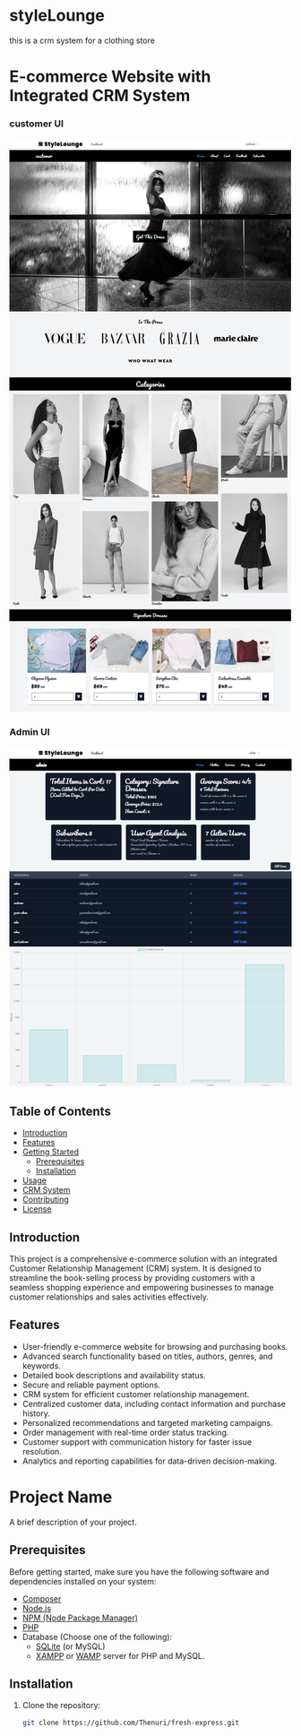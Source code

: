 # styleLounge
this is a crm system for a clothing store
# E-commerce Website with Integrated CRM System
### customer UI
![Project Image](https://github.com/yasiru2077/images1/blob/main/screencapture-127-0-0-1-8000-redirects-2023-10-16-19_59_47.png)
### Admin UI
![Project Image1](https://github.com/yasiru2077/images1/blob/main/screencapture-127-0-0-1-8000-dashboard-2023-10-16-19_58_55.png)
## Table of Contents

- [Introduction](#introduction)
- [Features](#features)
- [Getting Started](#getting-started)
  - [Prerequisites](#prerequisites)
  - [Installation](#installation)
- [Usage](#usage)
- [CRM System](#crm-system)
- [Contributing](#contributing)
- [License](#license)

## Introduction

This project is a comprehensive e-commerce solution with an integrated Customer Relationship Management (CRM) system. It is designed to streamline the book-selling process by providing customers with a seamless shopping experience and empowering businesses to manage customer relationships and sales activities effectively.

## Features

- User-friendly e-commerce website for browsing and purchasing books.
- Advanced search functionality based on titles, authors, genres, and keywords.
- Detailed book descriptions and availability status.
- Secure and reliable payment options.
- CRM system for efficient customer relationship management.
- Centralized customer data, including contact information and purchase history.
- Personalized recommendations and targeted marketing campaigns.
- Order management with real-time order status tracking.
- Customer support with communication history for faster issue resolution.
- Analytics and reporting capabilities for data-driven decision-making.
# Project Name

A brief description of your project.

## Prerequisites

Before getting started, make sure you have the following software and dependencies installed on your system:

- [Composer](https://getcomposer.org/)
- [Node.js](https://nodejs.org/)
- [NPM (Node Package Manager)](https://www.npmjs.com/)
- [PHP](https://www.php.net/)
- Database (Choose one of the following):
  - [SQLite](https://www.sqlite.org/) (or MySQL)
  - [XAMPP](https://www.apachefriends.org/index.html) or [WAMP](https://www.wampserver.com/en/) server for PHP and MySQL.

## Installation

1. Clone the repository:

   ```sh
   git clone https://github.com/Thenuri/fresh-express.git

